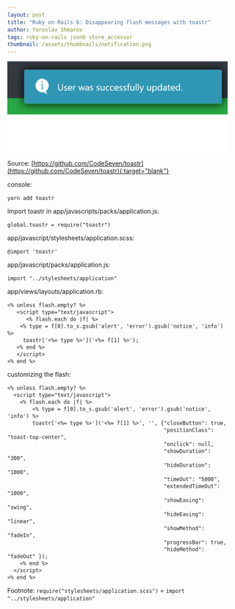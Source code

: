 ```yaml
---
layout: post
title: "Ruby on Rails 6: Disappearing flash messages with toastr"
author: Yaroslav Shmarov
tags: ruby-on-rails jsonb store_accessor
thumbnail: /assets/thumbnails/notification.png
---
```


![flash-message-example](/assets/2020-12-29-flash-messages-with-toastr-js/flash-message-example.png)

Source: 
[https://github.com/CodeSeven/toastr](https://github.com/CodeSeven/toastr){:target="blank"}

console:
```
yarn add toastr
```
Import toastr in app/javascripts/packs/application.js:
```
global.toastr = require("toastr")
```
app/javascript/stylesheets/application.scss:
```
@import 'toastr'
```
app/javascript/packs/application.js:
```
import "../stylesheets/application"
```
app/views/layouts/application.rb:
```
<% unless flash.empty? %>
   <script type="text/javascript">
      <% flash.each do |f| %>
    <% type = f[0].to_s.gsub('alert', 'error').gsub('notice', 'info') %>
   	 toastr['<%= type %>']('<%= f[1] %>');
   <% end %>
   </script>
<% end %>
```
customizing the flash:
```
<% unless flash.empty? %>
  <script type="text/javascript">
    <% flash.each do |f| %>
        <% type = f[0].to_s.gsub('alert', 'error').gsub('notice', 'info') %>
        toastr['<%= type %>']('<%= f[1] %>', '', {"closeButton": true,
                                                  "positionClass": "toast-top-center", 
                                                  "onclick": null, 
                                                  "showDuration": "300", 
                                                  "hideDuration": "1000", 
                                                  "timeOut": "5000", 
                                                  "extendedTimeOut": "1000", 
                                                  "showEasing": "swing", 
                                                  "hideEasing": "linear", 
                                                  "showMethod": "fadeIn", 
                                                  "progressBar": true,
                                                  "hideMethod": "fadeOut" });
    <% end %>
  </script>
<% end %>
```

Footnote: `require("stylesheets/application.scss")` = `import "../stylesheets/application"`
